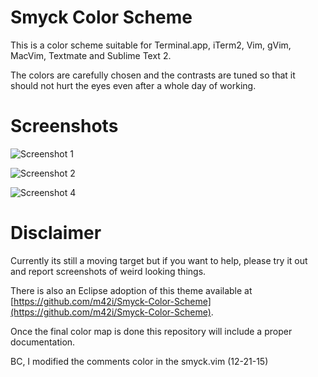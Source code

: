 # Smyck Color Scheme

This is a color scheme suitable for Terminal.app, iTerm2, Vim, gVim,
MacVim, Textmate and Sublime Text 2.

The colors are carefully chosen and the contrasts are tuned so that it
should not hurt the eyes even after a whole day of working.

# Screenshots

![Screenshot 1](http://smyck.org/smyck/color_1.jpg)

![Screenshot 2](http://smyck.org/smyck/color_2.jpg)

![Screenshot 4](http://smyck.org/smyck/color_4.jpg)

# Disclaimer

Currently its still a moving target but if you want to help, please try
it out and report screenshots of weird looking things.

There is also an Eclipse adoption of this theme available at
[https://github.com/m42i/Smyck-Color-Scheme](https://github.com/m42i/Smyck-Color-Scheme).

Once the final color map is done this repository will include a proper
documentation.

BC, I modified the comments color in the smyck.vim (12-21-15)

